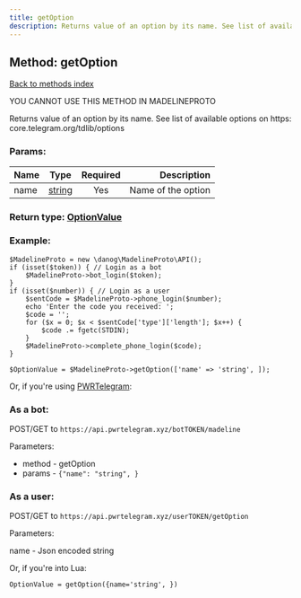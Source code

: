 ```yaml
---
title: getOption
description: Returns value of an option by its name. See list of available options on https: core.telegram.org/tdlib/options
---
```

## Method: getOption  
[Back to methods index](index.md)


YOU CANNOT USE THIS METHOD IN MADELINEPROTO


Returns value of an option by its name. See list of available options on https: core.telegram.org/tdlib/options

### Params:

| Name     |    Type       | Required | Description |
|----------|:-------------:|:--------:|------------:|
|name|[string](../types/string.md) | Yes|Name of the option|


### Return type: [OptionValue](../types/OptionValue.md)

### Example:


```
$MadelineProto = new \danog\MadelineProto\API();
if (isset($token)) { // Login as a bot
    $MadelineProto->bot_login($token);
}
if (isset($number)) { // Login as a user
    $sentCode = $MadelineProto->phone_login($number);
    echo 'Enter the code you received: ';
    $code = '';
    for ($x = 0; $x < $sentCode['type']['length']; $x++) {
        $code .= fgetc(STDIN);
    }
    $MadelineProto->complete_phone_login($code);
}

$OptionValue = $MadelineProto->getOption(['name' => 'string', ]);
```

Or, if you're using [PWRTelegram](https://pwrtelegram.xyz):

### As a bot:

POST/GET to `https://api.pwrtelegram.xyz/botTOKEN/madeline`

Parameters:

* method - getOption
* params - `{"name": "string", }`



### As a user:

POST/GET to `https://api.pwrtelegram.xyz/userTOKEN/getOption`

Parameters:

name - Json encoded string



Or, if you're into Lua:

```
OptionValue = getOption({name='string', })
```


